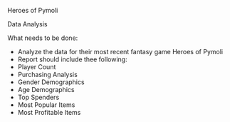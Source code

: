Heroes of Pymoli

Data Analysis

What needs to be done: 
- Analyze the data for their most recent fantasy game Heroes of Pymoli
- Report should include thee following:
- Player Count
- Purchasing Analysis
- Gender Demographics
- Age Demographics
- Top Spenders
- Most Popular Items
- Most Profitable Items



